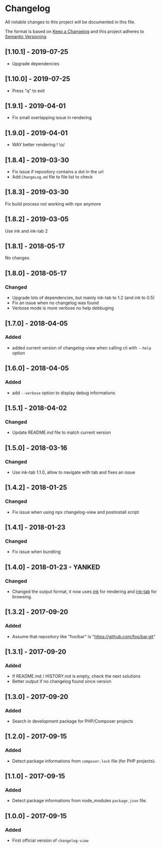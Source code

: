 # Changelog

All notable changes to this project will be documented in this file.

The format is based on [Keep a Changelog](http://keepachangelog.com/en/1.0.0/)
and this project adheres to [Semantic Versioning](http://semver.org/spec/v2.0.0.html).

## [1.10.1] - 2019-07-25

- Upgrade dependencies

## [1.10.0] - 2019-07-25

- Press "q" to exit

## [1.9.1] - 2019-04-01

- Fix small overlapping issue in rendering

## [1.9.0] - 2019-04-01

- WAY better rendering ! \o/

## [1.8.4] - 2019-03-30

- Fix issue if repository contains a dot in the url
- Add `ChangeLog.md` file to file list to check

## [1.8.3] - 2019-03-30

Fix build process not working with npx anymore

## [1.8.2] - 2019-03-05

Use ink and ink-tab 2

## [1.8.1] - 2018-05-17

No changes

## [1.8.0] - 2018-05-17

### Changed

- Upgrade lots of dependencies, but mainly ink-tab to 1.2 (and ink to 0.5)
- Fix an issue when no changelog was found
- Verbose mode is more verbose no help debbuging

## [1.7.0] - 2018-04-05

### Added

- added current version of changelog-view when calling cli with `--help` option

## [1.6.0] - 2018-04-05

### Added

- add `--verbose` option to display debug informations

## [1.5.1] - 2018-04-02

### Changed

- Update README.md file to match current version

## [1.5.0] - 2018-03-16

### Changed

- Use ink-tab 1.1.0, allow to navigate with tab and fixes an issue

## [1.4.2] - 2018-01-25

### Changed

- Fix issue when using npx changelog-view and postinstall script

## [1.4.1] - 2018-01-23

### Changed

- Fix issue when bundling

## [1.4.0] - 2018-01-23 - YANKED

### Changed

- Changed the output format, it now uses [ink](https://github.com/vadimdemedes/ink) for rendering and [ink-tab](https://github.com/jdeniau/ink-tab) for browsing.

## [1.3.2] - 2017-09-20

### Added

- Assume that repository like "foo/bar" is "https://github.com/foo/bar.git"

## [1.3.1] - 2017-09-20

### Added

- If README.md / HISTORY.md is empty, check the next solutions
- Better output if no changelog found since version

## [1.3.0] - 2017-09-20

### Added

- Search in development package for PHP/Composer projects

## [1.2.0] - 2017-09-15

### Added

- Detect package informations from `composer.lock` file (for PHP projects).

## [1.1.0] - 2017-09-15

### Added

- Detect package informations from node_modules `package.json` file.

## [1.0.0] - 2017-09-15

### Added

- First official version of `changelog-view`
